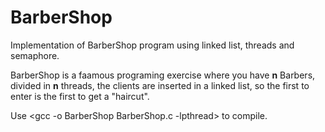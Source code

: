 # BarberShop
Implementation of BarberShop program using linked list, threads and semaphore.

BarberShop is a faamous programing exercise where you have **n** Barbers, divided in **n** threads, the clients are inserted in a linked list, so the first to enter is the first to get a "haircut".

Use <gcc -o BarberShop BarberShop.c -lpthread> to compile.
